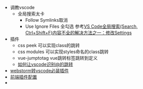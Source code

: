- 调教vscode
	- 全局搜索太卡
		- Follow Symlinks取消
		- Use Ignore Files 全勾选 参考[VS Code全局搜索(Search, Ctrl+Shift+F)内容不全的解决方法之一：修改Settings](https://cloud.tencent.com/developer/article/1877412)
- 插件
	- css peek 可以实现class的跳转
	- css modules 可以实现styles命名的class跳转
	- vue-jumptotag vue跳转标签跳转到定义
	- [如何让vscode识别@的跳转](https://www.jianshu.com/p/1798d57ecdab)
- [webstorm转vscode必装插件](https://www.jianshu.com/p/dc2f1c7ace29)
- [前端插件配置](https://github.com/varHarrie/varharrie.github.io/issues/10)
-